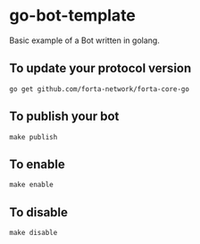 # go-bot-template

Basic example of a Bot written in golang. 

## To update your protocol version
```
go get github.com/forta-network/forta-core-go
```

## To publish your bot 
```
make publish
```

## To enable
```
make enable
```

## To disable
```
make disable
```
